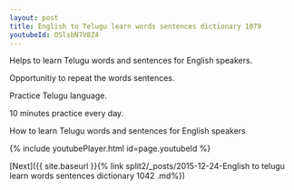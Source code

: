 ```yaml
---
layout: post
title: English to Telugu learn words sentences dictionary 1079 
youtubeId: OSlsbN7V8Z4
---
```

 
 
Helps to learn Telugu words and sentences for English speakers.

Opportunitiy to repeat the words sentences. 

Practice Telugu language. 
 
10 minutes practice every day. 
 
How to learn Telugu words and sentences for English speakers 
 
{% include youtubePlayer.html id=page.youtubeId %}
 
 
[Next]({{ site.baseurl }}{% link  split2/_posts/2015-12-24-English to telugu learn words sentences dictionary 1042 .md%})
 
